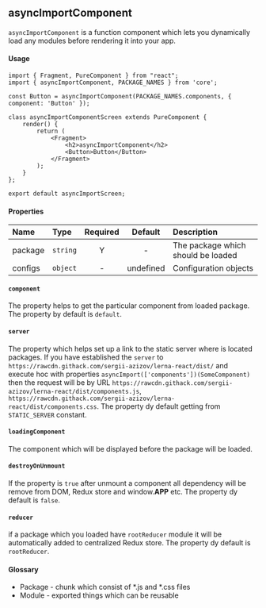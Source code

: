 ## asyncImportComponent
`asyncImportComponent` is a function component which lets you dynamically load any modules before rendering it into your app.

#### Usage
```JSX
import { Fragment, PureComponent } from "react";
import { asyncImportComponent, PACKAGE_NAMES } from 'core';

const Button = asyncImportComponent(PACKAGE_NAMES.components, { component: 'Button' });

class asyncImportComponentScreen extends PureComponent {
    render() {
        return (
            <Fragment>
                <h2>asyncImportComponent</h2>
                <Button>Button</Button>
            </Fragment>
        );
    }
};

export default asyncImportScreen;
```


#### Properties
Name        | Type               | Required | Default     | Description       
:---------- | :----------------- | :------: | :---------: | :----------------------------
package     | `string`           | Y        | -           | The package which should be loaded
configs     | `object`           | -        | undefined   | Configuration objects


#### `component`
The property helps to get the particular component from loaded package. The property by default is `default`.

#### `server`
The property which helps set up a link to the static server where is located packages. If you have established the `server` to `https://rawcdn.githack.com/sergii-azizov/lerna-react/dist/` and  
execute hoc with properties `asyncImport(['components'])(SomeComponent)` then the request will be by URL `https://rawcdn.githack.com/sergii-azizov/lerna-react/dist/components.js`,
`https://rawcdn.githack.com/sergii-azizov/lerna-react/dist/components.css`. The property dy default getting from `STATIC_SERVER` constant.

#### `loadingComponent`
The component which will be displayed before the package will be loaded. 

#### `destroyOnUnmount`
If the property is `true` after unmount a component all dependency will be remove from DOM, Redux store and window.__APP__ etc. The property dy default is `false`.

#### `reducer`
if a package which you loaded have `rootReducer` module it will be automatically added to centralized Redux store. The property dy default is `rootReducer`.   


#### Glossary
- Package - chunk which consist of *.js and *.css files
- Module - exported things which can be reusable
